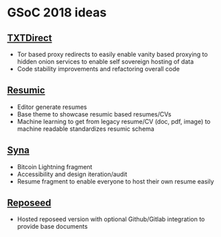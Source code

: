 # GSoC 2018 ideas

## [TXTDirect](https://about.txtdirect.org)
* Tor based proxy redirects to easily enable vanity based proxying to hidden onion services to enable self sovereign hosting of data
* Code stability improvements and refactoring overall code

## [Resumic](https://about.resumic.org)
* Editor generate resumes
* Base theme to showcase resumic based resumes/CVs
* Machine learning to get from legacy resume/CV (doc, pdf, image) to machine readable standardizes resumic schema

## [Syna](https://syna.okkur.org)
* Bitcoin Lightning fragment
* Accessibility and design iteration/audit
* Resume fragment to enable everyone to host their own resume easily

## [Reposeed](https://reposeed.okkur.org/)
* Hosted reposeed version with optional Github/Gitlab integration to provide base documents
